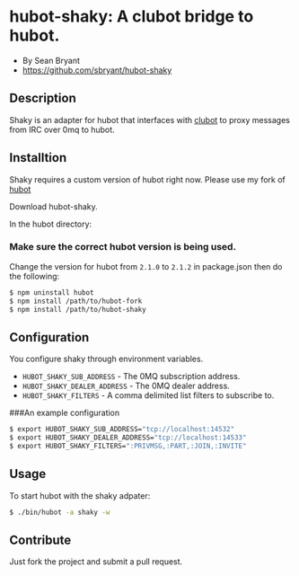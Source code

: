 hubot-shaky: A clubot bridge to hubot. 
================================

* By Sean Bryant
* https://github.com/sbryant/hubot-shaky

Description
-----------
Shaky is an adapter for hubot that interfaces with [clubot](https://github.com/hackinggibsons/clubot) to proxy messages from IRC over 0mq to hubot.


Installtion
-----------
Shaky requires a custom version of hubot right now. 
Please use my fork of [hubot](https://github.com/sbryant/hubot)

Download hubot-shaky. 

In the hubot directory:

### Make sure the correct hubot version is being used.
Change the version for hubot from `2.1.0` to `2.1.2` in package.json then do the following:

```bash
$ npm uninstall hubot
$ npm install /path/to/hubot-fork
$ npm install /path/to/hubot-shaky
```

Configuration
-------------
You configure shaky through environment variables.

* `HUBOT_SHAKY_SUB_ADDRESS` - The 0MQ subscription address.
* `HUBOT_SHAKY_DEALER_ADDRESS` - The 0MQ dealer address.
* `HUBOT_SHAKY_FILTERS` - A comma delimited list filters to subscribe to.

###An example configuration

```bash
$ export HUBOT_SHAKY_SUB_ADDRESS="tcp://localhost:14532"
$ export HUBOT_SHAKY_DEALER_ADDRESS="tcp://localhost:14533"
$ export HUBOT_SHAKY_FILTERS=":PRIVMSG,:PART,:JOIN,:INVITE"
```

Usage
-----
To start hubot with the shaky adpater:

```bash
$ ./bin/hubot -a shaky -w
```

Contribute
----------
Just fork the project and submit a pull request.
